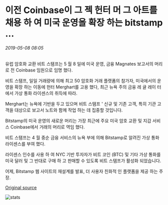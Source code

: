 # 이전 Coinbase이 그 젝 헌터 머 그 아트를 채용 하 여 미국 운영을 확장 하는 bitstamp ...

###### 2019-05-08 08:05

유럽 암호화 교환 비트 스탬프는 5 월 8 일에 미국 운영, 금융 Magnates 보고서의 머리로 전 Coinbase 임원으로 임명 했다.

비트 스탬프, 일일 거래량에 의해 최고 50 암호화 거래 플랫폼의 참가자, 미국에서의 운영을 확장 하는 이동에 헌터 Merghart를 고용 했다, 최근 뉴욕 주의 금융 레 귤 레이 터에서 가상 통화 라이센스의 취득에 따라.

Merghart는 뉴욕에 기반을 두고 있으며 비트 스탬프 ' 신규 및 기존 고객, 특히 기관 고객을 대상으로 보고서 노트와 함께 작업 하는 데 집중할 것입니다.

Bitstamp의 미국 운영의 새로운 머리는 가장 최근에 주요 미국 암호 교환 및 지갑 서비스 Coinbase에서 거래의 머리로 역임 했다.

비트 스탬프는 4 월 중순 금융 서비스의 뉴욕 부에 의해 Bitstamp로 알려진 가상 통화 라이센스를 부여 했다.

라이센스 인수를 사용 하 여 NYC 기반 투자자가 비트 코인 (BTC) 및 기타 가상 통화를 미국 달러 및 그 반대로 구매 하 고 판매할 수 있도록 비트 스탬프가 활성화 되었습니다.

어제, Bitstamp 웹 사이트의 재설계를 발표, 더 사용자 친화적 인 플랫폼을 제공 하는 주장.

[Original source](https://cointelegraph.com/news/bitstamp-to-expand-us-operations-by-hiring-former-coinbase-exec-hunter-merghart)

![stats](https://c.statcounter.com/11760860/0/a89fa40b/1/ "stats")